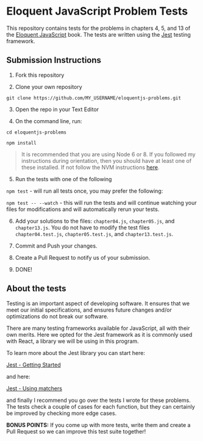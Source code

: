 # Eloquent JavaScript Problem Tests

This repository contains tests for the problems in chapters 4, 5, and 13 of the [Eloquent JavaScript](http://eloquentjavascript.net/index.html) book. The tests are written using the [Jest](https://facebook.github.io/jest/) testing framework.

## Submission Instructions

1. Fork this repository

2. Clone your own repository

`git clone https://github.com/MY_USERNAME/eloquentjs-problems.git`

3. Open the repo in your Text Editor

4. On the command line, run:

`cd eloquentjs-problems`

`npm install`

> It is recommended that you are using Node 6 or 8. If you followed my instructions during orientation, then you should have at least one of these installed. If not follow the NVM instructions [here](https://github.com/CUNYTechPrep/ctp2017/blob/master/lecture-notes/orientation-dev-setup.md#nvm-and-node).

5. Run the tests with one of the following

`npm test` - will run all tests once, you may prefer the following:

`npm test -- --watch` - this will run the tests and will continue watching your files for modifications and will automatically rerun your tests.

6. Add your solutions to the files: `chapter04.js`, `chapter05.js`, and `chapter13.js`. You do not have to modify the test files `chapter04.test.js`, `chapter05.test.js`, and `chapter13.test.js`.

7. Commit and Push your changes.

8. Create a Pull Request to notify us of your submission.

9. DONE!

## About the tests

Testing is an important aspect of developing software. It ensures that we meet our initial specifications, and ensures future changes and/or optimizations do not break our software.

There are many testing frameworks available for JavaScript, all with their own merits. Here we opted for the Jest framework as it is commonly used with React, a library we will be using in this program.

To learn more about the Jest library you can start here:

[Jest - Getting Started](https://facebook.github.io/jest/docs/en/getting-started.html)

and here:

[Jest - Using matchers](https://facebook.github.io/jest/docs/en/using-matchers.html#content)

and finally I recommend you go over the tests I wrote for these problems. The tests check a couple of cases for each function, but they can certainly be improved by checking more edge cases.

**BONUS POINTS:** If you come up with more tests, write them and create a Pull Request so we can improve this test suite together!
